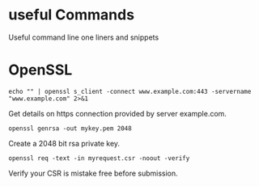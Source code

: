 # useful Commands
Useful command line one liners and snippets

# OpenSSL
`echo "" | openssl s_client -connect www.example.com:443 -servername "www.example.com" 2>&1`

Get details on https connection provided by server example.com.

`openssl genrsa -out mykey.pem 2048`

Create a 2048 bit rsa private key.

`openssl req -text -in myrequest.csr -noout -verify`

Verify your CSR is mistake free before submission.
